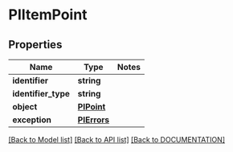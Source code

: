 # PIItemPoint

## Properties
Name | Type | Notes
------------ | ------------- | -------------
**identifier** | **string**
**identifier_type** | **string**
**object** | **[**PIPoint**](../models/PIPoint.md)**
**exception** | **[**PIErrors**](../models/PIErrors.md)**

[[Back to Model list]](../../DOCUMENTATION.md#documentation-for-models) [[Back to API list]](../../DOCUMENTATION.md#documentation-for-api-endpoints) [[Back to DOCUMENTATION]](../../DOCUMENTATION.md)
